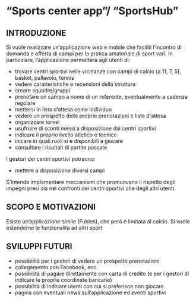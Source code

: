 # “Sports center app”/ “SportsHub”

## INTRODUZIONE
Si vuole realizzare un’applicazione web e mobile che faciliti l’incontro di domanda e offerta di campi per la pratica amatoriale di sport vari. In particolare, l’applicazione permetterà agli utenti di:
- trovare centri sportivi nelle vicinanze con campi di calcio (a 11, 7, 5), basket, pallavolo, tennis
- vedere caratteristiche e recensioni della struttura
- creare squadre/gruppi
- prenotare un campo a nome di un referente, eventualmente a cadenza regolare
- mettersi in lista d’attesa come individuo
- vedere un prospetto delle proprie prenotazioni e liste d'attesa
- organizzare tornei
- usufruire di sconti messi a disposizione dai centri sportivi
- indicare il proprio livello atletico e tecnico
- inicare in quali ruoli si è disponibili a giocare
- consultare i risultati di partite passate

I gestori dei centri sportivi potranno:
- mettere a disposizione diversi campi

S’intende implementare meccanismi che promuovano il rispetto degli impegni presi sia nei confronti dei centri sportivi che degli altri utenti.

## SCOPO E MOTIVAZIONI
Esiste un’applicazione simile (Fubles), che però è limitata al calcio. Si vuole estenderne le funzionalità ad altri sport

## SVILUPPI FUTURI
- possibilità per i gestori di vedere un prospetto prenotazioni
- collegamento con Facebook, ecc.
- possibilità di pagare direttamente con carta di credito (e per i gestori di indicare le proprie coordinate bancarie)
- possibilità di indicare utenti con cui si preferisce non giocare
- pagina con eventuali news sull’applicazione ed eventi sportivi
